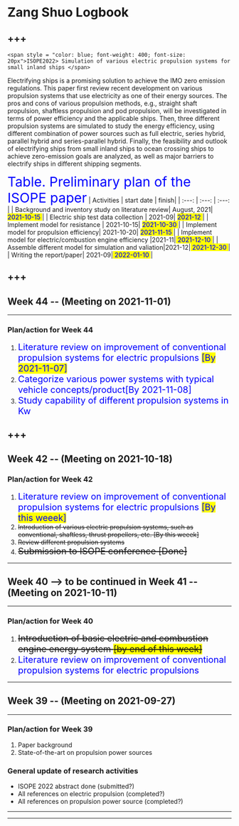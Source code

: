 # Zang Shuo Logbook

+++
---

```{admonition}  <span style = "color: blue; font-weight: 600; font-size: 25px">Working paper</span>
<span style = "color: blue; font-weight: 400; font-size: 20px">ISOPE2022> Simulation of various electric propulsion systems for small inland ships </span>
```

Electrifying ships is a promising solution to achieve the IMO zero emission regulations. This paper first review recent development on various propulsion systems that use electricity as one of their energy sources. The pros and cons of various propulsion methods, e.g., straight shaft propulsion, shaftless propulsion and pod propulsion, will be investigated in terms of power efficiency and the applicable ships. Then, three different propulsion systems are simulated to study the energy efficiency, using different combination of power sources such as full electric, series hybrid, parallel hybrid and series-parallel hybrid. Finally, the feasibility and outlook of electrifying ships from small inland ships to ocean crossing ships to achieve zero-emission goals are analyzed, as well as major barriers to electrify ships in different shipping segments.

<span style = "color: blue; font-size: 30px; font-weight:400">Table. Preliminary plan of the ISOPE paper</span>
| Activities | start date | finish|
| :---: | :---: | :---: |
| Background and inventory study on literature review| August, 2021| <span style= 'background:yellow; color: blue; font-weight: 500'> 2021-10-15 </span> |
| Electric ship test data collection | 2021-09| <span style= 'background:yellow; color: blue; font-weight: 500'> 2021-12 </span>|
| Implement model for resistance | 2021-10-15| <span style= 'background:yellow; color: blue; font-weight: 500'> 2021-10-30 </span> |
| Implement model for propulsion efficiency| 2021-10-20| <span style= 'background:yellow; color: blue; font-weight: 500'> 2021-11-15 </span>|
| Implement model for electric/combustion engine efficiency |2021-11|<span style= 'background:yellow; color: blue; font-weight: 500'> 2021-12-10 </span>|
| Assemble different model for simulation and valiation|2021-12|<span style= 'background:yellow; color: blue; font-weight: 500'> 2021-12-30 </span>|
| Writing the report/paper| 2021-09|<span style= 'background:yellow; color: blue; font-weight: 500'> 2022-01-10 </span>|



+++
---

## Week 44 -- (Meeting on 2021-11-01)
---


### Plan/action for Week 44

1. <span style = "font-weight: 400; font-size: 20px; color: blue">Literature review on improvement of conventional propulsion systems for electric propulsions  <span style = "background: yellow">[By 2021-11-07]</span> <br /></span>
2. <span style = "font-weight: 400; font-size: 20px; color: blue">Categorize various power systems with typical vehicle concepts/product<span style = "background: yelloe">[By 2021-11-08]</span> <br /></span>
3. <span style = "font-weight: 400; font-size: 20px; color: blue">Study capability of different propulsion systems in Kw<br /></span>


+++
---

## Week 42 -- (Meeting on 2021-10-18)



### Plan/action for Week 42

1. <span style = "font-weight: 400; font-size: 20px; color: blue">Literature review on improvement of conventional propulsion systems for electric propulsions  <span style = "background: yellow">[By this weeek]</span> <br /></span>
2. <strike>Introduction of various electric propulsion systems, such as conventional, shaftless, thrust propellers, etc. <span style = "background: yelloe">[By this weeek]</span> <br /></strike>
3. <strike>Review different propulsion systems<br /></strike>
4. <span style = "font-weight: 400; font-size: 20px"><strike>Submission to ISOPE conference [Done]</strike> <br /></span>



***
## Week 40 --> to be continued in Week 41 -- (Meeting on 2021-10-11)
---


### Plan/action for Week 40

1. <span style = "font-weight: 400; font-size: 20px"><strike>Introduction of basic electric and combustion engine energy system <span style = "background: yellow">[by end of this week]</strike><br /> </span></span>
2. <span style = "font-weight: 400; font-size: 20px; color: blue">Literature review on improvement of conventional propulsion systems for electric propulsions<br /></span>


***
## Week 39 -- (Meeting on 2021-09-27)
---


### Plan/action for Week 39
  1. Paper background <br />
  2. State-of-the-art on propulsion power sources <br />



### General update of research activities

* ISOPE 2022 abstract done (submitted?)
* All references on electric propulsion (completed?)
* All references on propulsion power source (completed?)


***
---